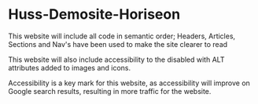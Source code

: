 # Huss-Demosite-Horiseon

This website will include all code in semantic order; Headers, Articles, Sections and Nav's have been used to make the site clearer to read

This website will also include accessibility to the disabled with ALT attributes added to images and icons.

Accessibility is a key mark for this website, as accessibility will improve on Google search results, resulting in more traffic for the website.
